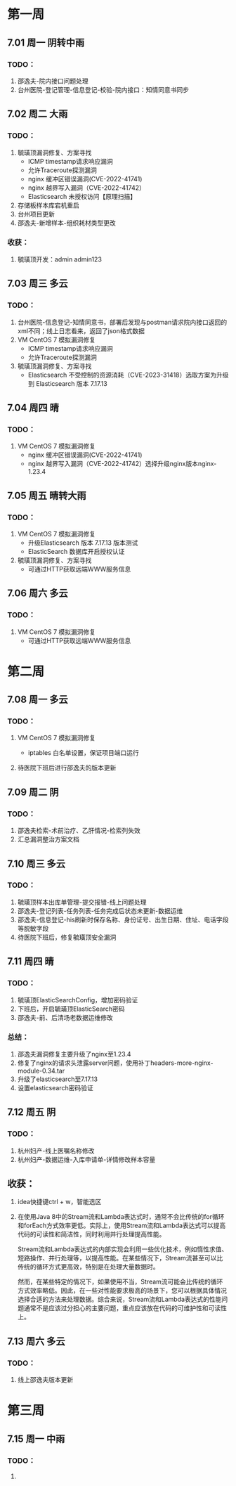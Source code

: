 # 第一周

## 7.01 周一 阴转中雨

### TODO：

1. 邵逸夫-院内接口问题处理
2. 台州医院-登记管理-信息登记-校验-院内接口：知情同意书同步

## 7.02 周二 大雨

### TODO：

1. 毓璜顶漏洞修复、方案寻找
   * ICMP  timestamp请求响应漏洞
   * 允许Traceroute探测漏洞
   * nginx  缓冲区错误漏洞(CVE-2022-41741)
   * nginx  越界写入漏洞（CVE-2022-41742）
   * Elasticsearch 未授权访问【原理扫描】
2. 存储板样本库宕机重启
3. 台州项目更新
4. 邵逸夫-新增样本-组织耗材类型更改

### 收获：

1. 毓璜顶开发：admin admin123

## 7.03 周三 多云

### TODO：

1. 台州医院-信息登记-知情同意书，部署后发现与postman请求院内接口返回的xml不同；线上日志看来，返回了json格式数据
2. VM CentOS 7 模拟漏洞修复
   * ICMP  timestamp请求响应漏洞
   * 允许Traceroute探测漏洞
3. 毓璜顶漏洞修复、方案寻找
   * Elasticsearch 不受控制的资源消耗（CVE-2023-31418）选取方案为升级到 Elasticsearch 版本 7.17.13 

## 7.04 周四 晴

### TODO：

1. VM CentOS 7 模拟漏洞修复
   * nginx  缓冲区错误漏洞(CVE-2022-41741)
   * nginx  越界写入漏洞（CVE-2022-41742）选择升级nginx版本nginx-1.23.4

## 7.05 周五 晴转大雨

### TODO：

1. VM CentOS 7 模拟漏洞修复
   *  升级Elasticsearch 版本 7.17.13 版本测试
   *  ElasticSearch 数据库开启授权认证
2. 毓璜顶漏洞修复、方案寻找
   * 可通过HTTP获取远端WWW服务信息

## 7.06 周六 多云

### TODO：

1. VM CentOS 7 模拟漏洞修复
   * 可通过HTTP获取远端WWW服务信息

# 第二周

## 7.08 周一 多云

### TODO：

1. VM CentOS 7 模拟漏洞修复
   * iptables 白名单设置，保证项目端口运行

2. 待医院下班后进行邵逸夫的版本更新

## 7.09 周二 阴

### TODO：

1. 邵逸夫检索-术前治疗、乙肝情况-检索列失效
2. 汇总漏洞整治方案文档

## 7.10 周三 多云

### TODO：

1. 毓璜顶样本出库单管理-提交报错-线上问题处理
1. 邵逸夫-登记列表-任务列表-任务完成后状态未更新-数据运维
1. 邵逸夫-信息登记-his刷新时保存名称、身份证号、出生日期、住址、电话字段等脱敏字段
1. 待医院下班后，修复毓璜顶安全漏洞

## 7.11 周四 晴

### TODO：

1. 毓璜顶ElasticSearchConfig，增加密码验证
1. 下班后，开启毓璜顶ElasticSearch密码
1. 邵逸夫-前、后清场老数据运维修改

### 总结：

1. 邵逸夫漏洞修复主要升级了nginx至1.23.4
2. 修复了nginx的请求头泄露server问题，使用补丁headers-more-nginx-module-0.34.tar
3. 升级了elasticsearch至7.17.13
4. 设置elasticsearch密码验证

## 7.12 周五 阴

### TODO：

1. 杭州妇产-线上医嘱名称修改
1. 杭州妇产-数据运维-入库申请单-详情修改样本容量

## 收获：

1. idea快捷键ctrl + w，智能选区

2. 在使用Java 8中的Stream流和Lambda表达式时，通常不会比传统的for循环和forEach方式效率更低。实际上，使用Stream流和Lambda表达式可以提高代码的可读性和简洁性，同时利用并行处理提高性能。

   Stream流和Lambda表达式的内部实现会利用一些优化技术，例如惰性求值、短路操作、并行处理等，以提高性能。在某些情况下，Stream流甚至可以比传统的循环方式更高效，特别是在处理大量数据时。

   然而，在某些特定的情况下，如果使用不当，Stream流可能会比传统的循环方式效率略低。因此，在一些对性能要求极高的场景下，您可以根据具体情况选择合适的方法来处理数据。综合来说，Stream流和Lambda表达式的性能问题通常不是应该过分担心的主要问题，重点应该放在代码的可维护性和可读性上。

## 7.13 周六 多云

### TODO：

1. 线上邵逸夫版本更新

# 第三周

## 7.15 周一 中雨

### TODO：

1. 
